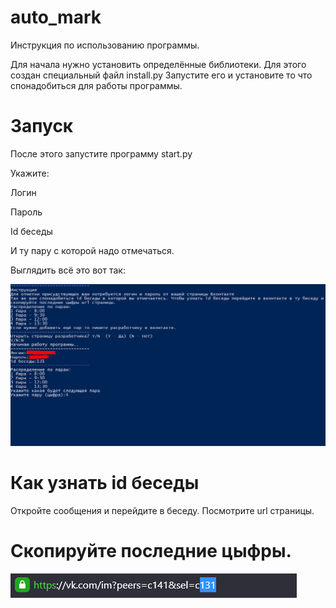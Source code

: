# auto_mark
</h1>Инструкция по использованию программы.</h1>

<p>Для начала нужно установить определённые библиотеки.
Для этого создан специальный файл install.py
Запустите его и установите то что спонадобиться для работы программы.</p>

# Запуск
<p>После этого запустите программу start.py</p>
<p>Укажите:</p>
<p>Логин</p>
<p>Пароль</p>
<p>Id беседы</p>
<p>И ту пару с которой надо отмечаться.</p>
<p>Выглядить всё это вот так:</p>
<img src="https://github.com/Nironic/auto_mark/blob/master/image1.png?raw=true" alt="">

# Как узнать id беседы
Откройте сообщения и перейдите в беседу.
Посмотрите url страницы.
<h1>Скопируйте последние цыфры.</h1>
<img src="https://github.com/Nironic/auto_mark/blob/master/image2.png?raw=true" alt="">
